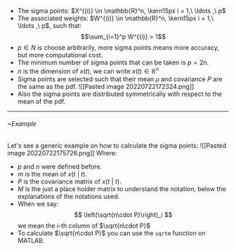 - The sigma points: $X^{(i)} \in \mathbb{R}^n, \kern15px i = 1,\ \ldots ,\ p$
- The associated weights: $W^{(i)} \in \mathbb{R}^n, \kern15px i = 1,\ \ldots ,\ p$, such that:
$$\sum_{i=1}^p W^{(i)} = 1$$
- $p \in N$ is choose arbitrarily, more sigma points means more accuracy, but more computational cost.
- The minimum number of sigma points that can be taken is $p = 2n$.
- $n$ is the dimension of $x(t)$, we can write $x(t) \in \mathbb{R}^n$
- Sigma points are selected such that their mean $\mu$ and covariance $P$ are the same as the pdf.
![[Pasted image 20220722172324.png]]
- Also the sigma points are distributed symmetrically with respect to the mean of the pdf.

---
###### ~Example
Let's see a generic example on how to calculate the sigma points:
![[Pasted image 20220722175726.png]]
Where:
- $p$ and $n$ were defined before.
- $m$ is the mean of $x(t \ | \ t)$.
- $P$ is the covariance matrix of $x(t \ | \ t)$.
- $M$ is the just a place holder matrix to understand the notation, below the explanations of the notations used.
- When we say:
$$
\left(\sqrt{n\cdot P}\right)_i
$$
we mean the $i$-th column of $\sqrt{n\cdot P}$
- To calculate $\sqrt{n\cdot P}$ you can use the `sqrtm` function on MATLAB.
